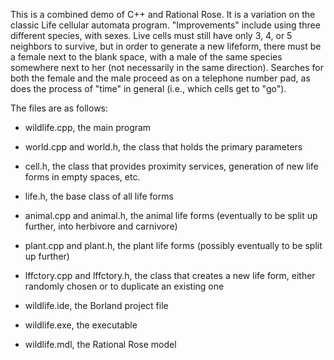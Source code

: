 This is a combined demo of C++ and Rational Rose.  It is a variation on the
classic Life cellular automata program.  "Improvements" include using three
different species, with sexes.  Live cells must still have only 3, 4, or 5
neighbors to survive, but in order to generate a new lifeform, there must be a
female next to the blank space, with a male of the same species somewhere next
to her (not necessarily in the same direction).  Searches for both the female
and the male proceed as on a telephone number pad, as does the process of
"time" in general (i.e., which cells get to "go").

The files are as follows:

- wildlife.cpp, the main program

- world.cpp and world.h, the class that holds the primary parameters

- cell.h, the class that provides proximity services, generation of new life
forms in empty spaces, etc.

- life.h, the base class of all life forms

- animal.cpp and animal.h, the animal life forms (eventually to be split up
further, into herbivore and carnivore)

- plant.cpp and plant.h, the plant life forms (possibly eventually to be split
up further)

- lffctory.cpp and lffctory.h, the class that creates a new life form, either
randomly chosen or to duplicate an existing one

- wildlife.ide, the Borland project file

- wildlife.exe, the executable

- wildlife.mdl, the Rational Rose model
